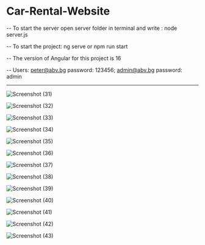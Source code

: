 # Car-Rental-Website

-- To start the server open server folder in terminal and write : node server.js 

-- To start the project: ng serve or npm run start

-- The version of Angular for this project is 16

-- Users: peter@abv.bg password: 123456; admin@abv.bg password: admin

----------------------------------------------------------------------------------------

![Screenshot (31)](https://github.com/mihail859/Car-Rental-Website/assets/135510186/073fc955-34ec-4df4-bcd0-9a96e88905df)

![Screenshot (32)](https://github.com/mihail859/Car-Rental-Website/assets/135510186/c875f4ad-a205-4994-a047-45e2079a7e89)

![Screenshot (33)](https://github.com/mihail859/Car-Rental-Website/assets/135510186/b50b7db4-e4f3-42e9-a268-777f14cc3632)

![Screenshot (34)](https://github.com/mihail859/Car-Rental-Website/assets/135510186/96b73bf6-2239-42ed-8f94-9a5688c0b9e9)

![Screenshot (35)](https://github.com/mihail859/Car-Rental-Website/assets/135510186/a7b74bcc-1f28-41da-99d6-a0e98c2185d1)

![Screenshot (36)](https://github.com/mihail859/Car-Rental-Website/assets/135510186/3ecdb080-040c-44a9-a426-8359b8964f38)

![Screenshot (37)](https://github.com/mihail859/Car-Rental-Website/assets/135510186/a5e9fb86-4283-4b4c-9c8a-cf4302fb34b6)

![Screenshot (38)](https://github.com/mihail859/Car-Rental-Website/assets/135510186/695c9cc0-7d8f-4680-b84c-b6ed1cf7d650)

![Screenshot (39)](https://github.com/mihail859/Car-Rental-Website/assets/135510186/bae3d183-4f38-4666-8e23-0eb2165555ab)

![Screenshot (40)](https://github.com/mihail859/Car-Rental-Website/assets/135510186/4d0a2cea-fd4b-4c43-b137-32c8df8a4d04)

![Screenshot (41)](https://github.com/mihail859/Car-Rental-Website/assets/135510186/4691413e-65df-4472-962a-fb04226123af)

![Screenshot (42)](https://github.com/mihail859/Car-Rental-Website/assets/135510186/d4b0ec5d-a01a-45b2-8462-9416712177fd)

![Screenshot (43)](https://github.com/mihail859/Car-Rental-Website/assets/135510186/69f1abff-3293-4e70-a653-f7de223565dd)












